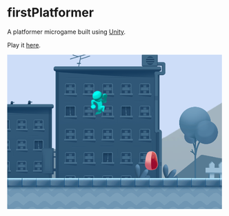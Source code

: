 # firstPlatformer

A platformer microgame built using [Unity](https://unity.com/).

Play it [here](https://play.unity.com/mg/2d/firstplatformer-49).

<img alt='app icon' src='thumbnail.PNG'>
